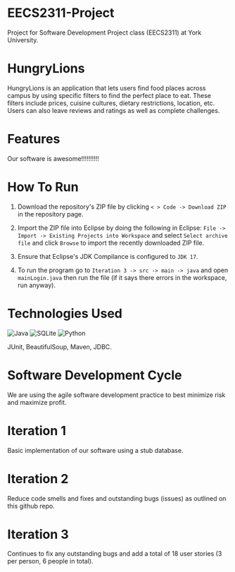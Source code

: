 # EECS2311-Project

Project for Software Development Project class (EECS2311) at York University.

# HungryLions

HungryLions is an application that lets users find food places across campus by using specific filters to find the
perfect place to eat. These filters include prices, cuisine cultures, dietary restrictions, location, etc. Users can
also leave reviews and ratings as well as complete challenges.

# Features

Our software is awesome!!!!!!!!!!

# How To Run

1. Download the repository's ZIP file by clicking ```< > Code -> Download ZIP``` in the repository page.

2. Import the ZIP file into Eclipse by doing the following in Eclipse: ```File -> Import -> Existing Projects into Workspace``` and select ```Select archive file``` and click ```Browse``` to import the recently downloaded ZIP file.

3. Ensure that Eclipse's JDK Compilance is configured to ```JDK 17```.

4. To run the program go to ```Iteration 3 -> src -> main -> java``` and open ```mainLogin.java``` then run the file (if it says there errors in the workspace, run anyway).


# Technologies Used

![Java](https://img.shields.io/badge/java-%23ED8B00.svg?style=for-the-badge&logo=openjdk&logoColor=white) ![SQLite](https://img.shields.io/badge/sqlite-%2307405e.svg?style=for-the-badge&logo=sqlite&logoColor=white) ![Python](https://img.shields.io/badge/python-3670A0?style=for-the-badge&logo=python&logoColor=ffdd54)

JUnit, BeautifulSoup, Maven, JDBC.

# Software Development Cycle

We are using the agile software development practice to best minimize risk and maximize profit.

# Iteration 1

Basic implementation of our software using a stub database.

# Iteration 2

Reduce code smells and fixes and outstanding bugs (issues) as outlined on this github repo.

# Iteration 3

Continues to fix any outstanding bugs and add a total of 18 user stories (3 per person, 6 people in total).
